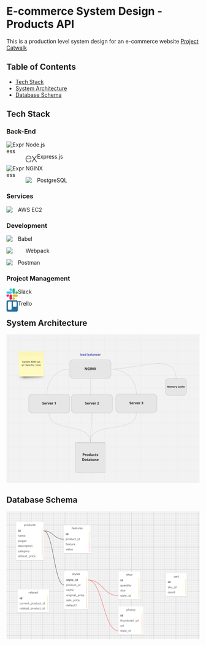 # E-commerce System Design - Products API

This is a production level system design for an e-commerce website [Project Catwalk](https://github.com/luna-moon-1216/Project-Catwalk)

## Table of Contents
- [Tech Stack](#tech-stack)
- [System Architecture](#system-architecture)
- [Database Schema](#database-schema)

## Tech Stack
### Back-End
Node.js <img align="left" alt="Express" width="50px" src="https://brandslogos.com/wp-content/uploads/thumbs/nodejs-logo-vector.svg" />
<br />

Express.js <img align="left" alt="Express" width="30px" src="https://github.com/devicons/devicon/blob/master/icons/express/express-original.svg" />
<br />

NGINX <img align="left" alt="Express" width="50px" src="https://www.nginx.com/wp-content/uploads/2020/07/nginx-default_featured-2020.png" />
<br />

PostgreSQL <img align="left" width="30px" src="https://upload.wikimedia.org/wikipedia/commons/thumb/2/29/Postgresql_elephant.svg/1200px-Postgresql_elephant.svg.png" />
<br />

### Services

AWS EC2 <img align="left" width="30px" src="https://upload.wikimedia.org/wikipedia/commons/thumb/9/93/Amazon_Web_Services_Logo.svg/1024px-Amazon_Web_Services_Logo.svg.png" />
<br />



### Development

Babel <img align="left" width="30px" src="https://user-images.githubusercontent.com/3025322/87547253-bf050400-c6a2-11ea-950a-280311bc6cc8.png" />
<br />

Webpack <img align="left" width="50px" src="https://www.kindpng.com/picc/m/214-2148032_webpack-sprite-png-webpack-icon-svg-transparent-png.png" />
<br />

Postman <img align="left" width="30px" src="https://seeklogo.com/images/P/postman-logo-F43375A2EB-seeklogo.com.png" />
<br />


### Project Management

Slack <img align="left" alt="Slack" width="30px" src="https://github.com/devicons/devicon/blob/master/icons/slack/slack-original.svg" />
<br />

Trello <img align="left" alt="Trello" width="30px" src="https://raw.githubusercontent.com/devicons/devicon/master/icons/trello/trello-plain.svg" />
<br />

## System Architecture
<img src='https://github.com/luna-moon-1216/Products-and-Cart/blob/7f64bd58f370f289788e7fe7e6b71167b7f2a472/Architecture%20Diagram.png' />

## Database Schema
<img src='https://github.com/luna-moon-1216/Products-and-Cart/blob/7f64bd58f370f289788e7fe7e6b71167b7f2a472/DB%20Schema.png'/>


